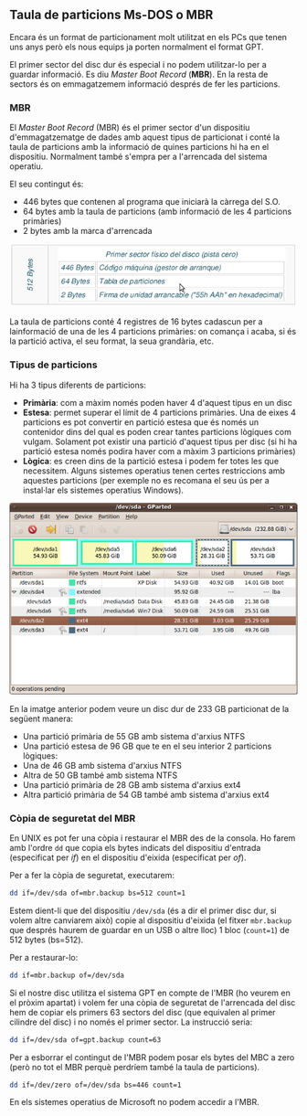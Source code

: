 ## Taula de particions Ms-DOS o MBR
Encara és un format de particionament molt utilitzat en els PCs que tenen uns anys però els nous equips ja porten normalment el format GPT.

El primer sector del disc dur és especial i no podem utilitzar-lo per a guardar informació. Es diu _Master Boot Record_ (**MBR**). En la resta de sectors és on emmagatzemem informació després de fer les particions.

### MBR
El _Master Boot Record_ (MBR) és el primer sector d'un dispositiu d'emmagatzematge de dades amb aquest tipus de particionat i conté la taula de particions amb la informació de quines particions hi ha en el dispositiu. Normalment també s'empra per a l'arrencada del sistema operatiu. 

El seu contingut és: 
* 446 bytes que contenen al programa que iniciarà la càrrega del S.O. 
* 64 bytes amb la taula de particions (amb informació de les 4 particions primàries)
* 2 bytes amb la marca d'arrencada

![MBR](./img/mbr.png)

La taula de particions conté 4 registres de 16 bytes cadascun per a lainformació de una de les 4 particions primàries: on comança i acaba, si és la partició activa, el seu format, la seua grandària, etc.

### Tipus de particions
Hi ha 3 tipus diferents de particions:
* **Primària**: com a màxim només poden haver 4 d'aquest tipus en un disc
* **Estesa**: permet superar el límit de 4 particions primàries. Una de eixes 4 particions es pot convertir en partició estesa que és només un contenidor dins del qual es poden crear tantes particions lògiques com vulgam. Solament pot existir una partició d'aquest tipus per disc (si hi ha partició estesa només podira haver com a màxim 3 particions primàries)
* **Lògica**: es creen dins de la partició estesa i podem fer totes les que necessitem. Alguns sistemes operatius tenen certes restriccions amb aquestes particions (per exemple no es recomana el seu ús per a instal·lar els sistemes operatius Windows).

![Particions](./img/particions2.png)

En la imatge anterior podem veure un disc dur de 233 GB particionat de la següent manera:
* Una partició primària de 55 GB amb sistema d'arxius NTFS
* Una partició estesa de 96 GB que te en el seu interior 2 particions lògiques:
* Una de 46 GB amb sistema d'arxius NTFS
* Altra de 50 GB també amb sistema NTFS
* Una partició primària de 28 GB amb sistema d'arxius ext4
* Altra partició primària de 54 GB també amb sistema d'arxius ext4

### Còpia de seguretat del MBR
En UNIX es pot fer una còpia i restaurar el MBR des de la consola. Ho farem amb l'ordre `dd` que copia els bytes indicats del dispositiu d'entrada (especificat per _if_) en el dispositiu d'eixida (especificat per _of_).

Per a fer la còpia de seguretat, executarem:
```bash
dd if=/dev/sda of=mbr.backup bs=512 count=1
```

Estem dient-li que del dispositiu `/dev/sda` (és a dir el primer disc dur, si volem altre canviarem això) copie al dispositiu d'eixida (el fitxer `mbr.backup` que després haurem de guardar en un USB o altre lloc) 1 bloc (`count=1`) de 512 bytes (bs=512).

Per a restaurar-lo:
```bash
dd if=mbr.backup of=/dev/sda
```

Si el nostre disc utilitza el sistema GPT en compte de l'MBR (ho veurem en el pròxim apartat) i volem fer una còpia de seguretat de l'arrencada del disc hem de copiar els primers 63 sectors del disc (que equivalen al primer cilindre del disc) i no només el primer sector. La instrucció seria:
```bash
dd if=/dev/sda of=gpt.backup count=63
```

Per a esborrar el contingut de l'MBR podem posar els bytes del MBC a zero (però no tot el MBR perquè perdríem també la taula de particions).
```bash
dd if=/dev/zero of=/dev/sda bs=446 count=1
```

En els sistemes operatius de Microsoft no podem accedir a l'MBR.
